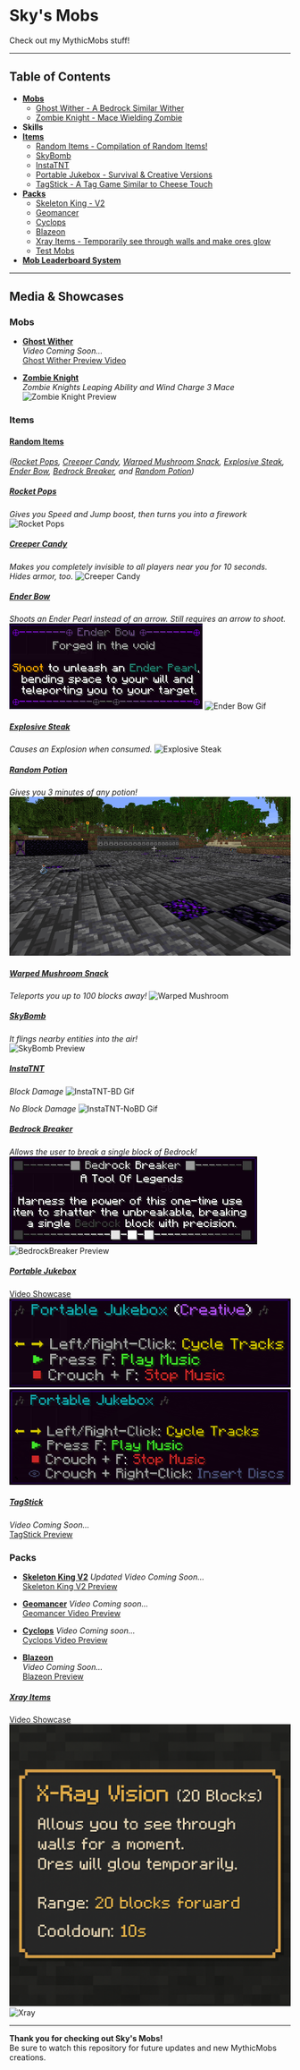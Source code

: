 # Sky's Mobs
Check out my MythicMobs stuff!

---

## Table of Contents
- [**Mobs**](Mobs)
  - [Ghost Wither - A Bedrock Similar Wither](Mobs/GhostWither_Mob.yml)
  - [Zombie Knight - Mace Wielding Zombie](Mobs/ZombieKnight_Mace.yml)
- **Skills**
- [**Items**](Items)
  - [Random Items - Compilation of Random Items!](Items/RandomItems.yml)
  - [SkyBomb](Items/SkyBomb.yml)
  - [InstaTNT](Items/InstaTNT)
  - [Portable Jukebox - Survival & Creative Versions](Items/Portable_Jukebox.yml)
  - [TagStick - A Tag Game Similar to Cheese Touch](Packs/TagStick)
- [**Packs**](Packs)
  - [Skeleton King - V2](Packs/SkeletonKingV2)
  - [Geomancer](Packs/Geomancer)
  - [Cyclops](Packs/Cyclops)
  - [Blazeon](Packs/Blazeon)
  - [Xray Items - Temporarily see through walls and make ores glow](Packs/Xray) 
  - [Test Mobs](Packs/TestMobs)
- [**Mob Leaderboard System**](Packs/KillTracker)

---

## Media & Showcases

### Mobs
- [**Ghost Wither**](Mobs/GhostWither_Mob.yml)  
  _Video Coming Soon..._
  <br>
  [Ghost Wither Preview Video](https://youtube.com/SkyKiller63) 

- [**Zombie Knight**](Mobs/ZombieKnight_Mace.yml)  
  _Zombie Knights Leaping Ability and Wind Charge 3 Mace_
  <br>
  ![Zombie Knight Preview](assets/ZombieKnight-Mace.gif) 

### Items
#### **[Random Items](Items/RandomItems.yml)**
  _([Rocket Pops](#rocket-pops), [Creeper Candy](#creeper-candy), [Warped Mushroom Snack](#warped-mushroom-snack), [Explosive Steak](#explosive-steak), [Ender Bow](#ender-bow), [Bedrock Breaker](#bedrock-breaker), and [Random Potion](#random-potion))_
  <br>
  
##### **[Rocket Pops](Items/RandomItems.yml)**
  _Gives you Speed and Jump boost, then turns you into a firework_
  ![Rocket Pops](assets/RocketPops.gif)
  <br>
  
##### **[Creeper Candy](Items/RandomItems.yml)** 
  _Makes you completely invisible to all players near you for 10 seconds. Hides armor, too._
  ![Creeper Candy](assets/CreeperCandy.gif)
  <br>
  
##### **[Ender Bow](Items/RandomItems.yml)**
  _Shoots an Ender Pearl instead of an arrow. Still requires an arrow to shoot._
  <br>
  ![Ender Bow Tooltip](assets/Enderbow.png)
  ![Ender Bow Gif](assets/EnderBow.gif)
  <br>

##### **[Explosive Steak](Items/RandomItems.yml)** 
  _Causes an Explosion when consumed._
  ![Explosive Steak](assets/ExplosiveSteak.gif)
  <br>
  
##### **[Random Potion](Items/RandomItems.yml)** 
  _Gives you 3 minutes of any potion!_
  ![Random Potion](assets/RandomPotion.gif)
  <br>
  
##### **[Warped Mushroom Snack](Items/RandomItems.yml)**
  _Teleports you up to 100 blocks away!_
  ![Warped Mushroom](assets/WarpedMushroom.gif)


##### **[SkyBomb](Items/SkyBomb.yml)**  
  _It flings nearby entities into the air!_
  <br>
  ![SkyBomb Preview](assets/SkyBomb.gif)

##### **[InstaTNT](Items/InstaTNT)**  
  _Block Damage_
  ![InstaTNT-BD Gif](assets/InstaTNT-BD.gif)
  
  _No Block Damage_
  ![InstaTNT-NoBD Gif](assets/InstaTNT-NoBD.gif)
  <br>

##### **[Bedrock Breaker](Items/RandomItems.yml)**  
  _Allows the user to break a single block of Bedrock!_
  <br>
  ![BedrockBreaker - Tooltip](assets/BedrockBreaker-Tooltip.png)
  ![BedrockBreaker Preview](assets/BedrockBreaker.gif)

  
##### [**Portable Jukebox**](Items/Portable_Jukebox.yml) 
  [Video Showcase](https://www.youtube.com/watch?v=pUYRpjGbHM8)
  <br>
  ![Portable Jukebox Preview - Creative](assets/PortableJukebox-Creative.png)
  ![Portable Jukebox Preview - Survival](assets/PortableJukebox-Survival.png)
  <br>
  
##### [**TagStick**](Packs/TagStick)
  _Video Coming Soon..._
  <br>
  [TagStick Preview](https://www.youtube.com/SkyKiller63)

### Packs
- [**Skeleton King V2**](Packs/SkeletonKingV2)
  _Updated Video Coming Soon..._
  <br>
  [Skeleton King V2 Preview](https://www.youtube.com/watch?v=3OtIIp_-WP0)

- [**Geomancer**](Packs/Geomancer)
  _Video Coming soon..._
  <br>
  [Geomancer Video Preview](https://www.youtube.com/SkyKiller63)

- [**Cyclops**](Packs/Cyclops)
  _Video Coming soon..._
  <br>
  [Cyclops Video Preview](https://www.youtube.com/SkyKiller63)

- [**Blazeon**](Packs/Blazeon)  
  _Video Coming Soon..._
  <br>
  [Blazeon Preview](https://www.youtube.com/SkyKiller63)

##### [**Xray Items**](Packs/Xray)
  [Video Showcase](https://www.youtube.com/watch?v=tRGygeug-ak)
  <br>
  ![Xray Tooltip](assets/XrayTooltip.png)
  ![Xray](assets/Xray.png)

---

**Thank you for checking out Sky's Mobs!**  
Be sure to watch this repository for future updates and new MythicMobs creations.
